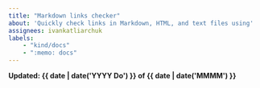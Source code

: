 ```yaml
---
title: "Markdown links checker"
about: 'Quickly check links in Markdown, HTML, and text files using'
assignees: ivankatliarchuk
labels:
    - "kind/docs"
    - ":memo: docs"
---
```


**Updated: {{ date | date('YYYY Do') }} of {{ date | date('MMMM') }}**

